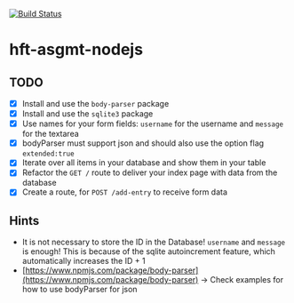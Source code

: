 [![Build Status](https://travis-ci.org/hft-stuttgart-ipr/hft-asgmt-nodejs-01stjo1bif.svg?branch=master)](https://travis-ci.org/hft-stuttgart-ipr/hft-asgmt-nodejs-01stjo1bif)

# hft-asgmt-nodejs

## TODO
  - [x] Install and use the `body-parser` package
  - [x] Install and use the `sqlite3` package
  - [x] Use names for your form fields: `username` for the username and `message` for the textarea
  - [x] bodyParser must support json and should also use the option flag `extended:true`
  - [x] Iterate over all items in your database and show them in your table
  - [x] Refactor the `GET /` route to deliver your index page with data from the database
  - [x] Create a route, for `POST /add-entry` to receive form data

## Hints
 - It is not necessary to store the ID in the Database! `username` and `message` is enough! This is because of the sqlite autoincrement feature, which automatically increases the ID + 1
 - [https://www.npmjs.com/package/body-parser](https://www.npmjs.com/package/body-parser) -> Check examples for how to use bodyParser for json
